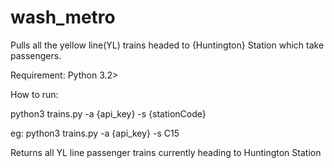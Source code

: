 # wash_metro

Pulls all the yellow line(YL) trains headed to {Huntington} Station which take passengers.

Requirement: Python 3.2>

How to run:

python3 trains.py -a {api_key} -s {stationCode}

eg: python3 trains.py -a {api_key} -s C15

Returns all YL line passenger trains currently heading to Huntington Station
